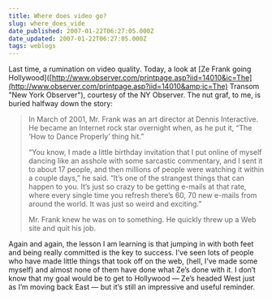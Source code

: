 ```yaml
---
title: Where does video go?
slug: where_does_vide
date_published: 2007-01-22T06:27:05.000Z
date_updated: 2007-01-22T06:27:05.000Z
tags: weblogs
---
```


Last time, a rumination on video quality. Today, a look at [Ze Frank going Hollywood]([http://www.observer.com/printpage.asp?iid=14010&ic=The](http://www.observer.com/printpage.asp?iid=14010&amp;ic=The) Transom "New York Observer"), courtesy of the NY Observer. The nut graf, to me, is buried halfway down the story:

> In March of 2001, Mr. Frank was an art director at Dennis Interactive. He became an Internet rock star overnight when, as he put it, “The ‘How to Dance Properly’ thing hit.”
> 
> “You know, I made a little birthday invitation that I put online of myself dancing like an asshole with some sarcastic commentary, and I sent it to about 17 people, and then millions of people were watching it within a couple days,” he said. “It’s one of the strangest things that can happen to you. It’s just so crazy to be getting e-mails at that rate, where every single time you refresh there’s 60, 70 new e-mails from around the world. It was just so weird and exciting.”
> 
> Mr. Frank knew he was on to something. He quickly threw up a Web site and quit his job.

Again and again, the lesson I am learning is that jumping in with both feet and being really committed is the key to success. I’ve seen lots of people who have made little things that took off on the web, (hell, I’ve made some myself) and almost none of them have done what Ze’s done with it. I don’t know that my goal would be to get to Hollywood — Ze’s headed West just as I’m moving back East — but it’s still an impressive and useful reminder.
